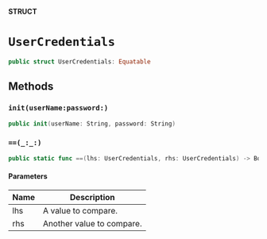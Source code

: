 **STRUCT**

# `UserCredentials`

```swift
public struct UserCredentials: Equatable
```

## Methods
### `init(userName:password:)`

```swift
public init(userName: String, password: String)
```

### `==(_:_:)`

```swift
public static func ==(lhs: UserCredentials, rhs: UserCredentials) -> Bool
```

#### Parameters

| Name | Description |
| ---- | ----------- |
| lhs | A value to compare. |
| rhs | Another value to compare. |